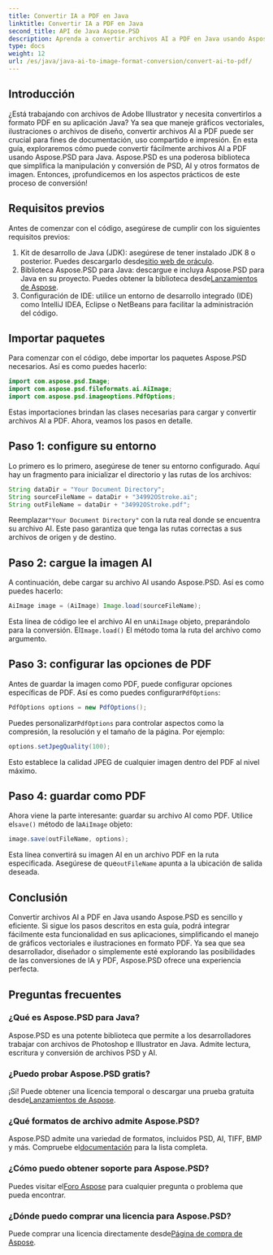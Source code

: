 ```yaml
---
title: Convertir IA a PDF en Java
linktitle: Convertir IA a PDF en Java
second_title: API de Java Aspose.PSD
description: Aprenda a convertir archivos AI a PDF en Java usando Aspose.PSD. Siga nuestra guía detallada paso a paso para administrar eficientemente sus conversiones de archivos.
type: docs
weight: 12
url: /es/java/java-ai-to-image-format-conversion/convert-ai-to-pdf/
---
```

## Introducción
¿Está trabajando con archivos de Adobe Illustrator y necesita convertirlos a formato PDF en su aplicación Java? Ya sea que maneje gráficos vectoriales, ilustraciones o archivos de diseño, convertir archivos AI a PDF puede ser crucial para fines de documentación, uso compartido e impresión. En esta guía, exploraremos cómo puede convertir fácilmente archivos AI a PDF usando Aspose.PSD para Java. Aspose.PSD es una poderosa biblioteca que simplifica la manipulación y conversión de PSD, AI y otros formatos de imagen. Entonces, ¡profundicemos en los aspectos prácticos de este proceso de conversión!
## Requisitos previos
Antes de comenzar con el código, asegúrese de cumplir con los siguientes requisitos previos:
1.  Kit de desarrollo de Java (JDK): asegúrese de tener instalado JDK 8 o posterior. Puedes descargarlo desde[sitio web de oráculo](https://www.oracle.com/java/technologies/javase-downloads.html).
2.  Biblioteca Aspose.PSD para Java: descargue e incluya Aspose.PSD para Java en su proyecto. Puedes obtener la biblioteca desde[Lanzamientos de Aspose](https://releases.aspose.com/psd/java/).
3. Configuración de IDE: utilice un entorno de desarrollo integrado (IDE) como IntelliJ IDEA, Eclipse o NetBeans para facilitar la administración del código.
## Importar paquetes
Para comenzar con el código, debe importar los paquetes Aspose.PSD necesarios. Así es como puedes hacerlo:
```java
import com.aspose.psd.Image;
import com.aspose.psd.fileformats.ai.AiImage;
import com.aspose.psd.imageoptions.PdfOptions;
```
Estas importaciones brindan las clases necesarias para cargar y convertir archivos AI a PDF. Ahora, veamos los pasos en detalle.

## Paso 1: configure su entorno
Lo primero es lo primero, asegúrese de tener su entorno configurado. Aquí hay un fragmento para inicializar el directorio y las rutas de los archivos:
```java
String dataDir = "Your Document Directory"; 
String sourceFileName = dataDir + "34992OStroke.ai";
String outFileName = dataDir + "34992OStroke.pdf";
```
 Reemplazar`"Your Document Directory"` con la ruta real donde se encuentra su archivo AI. Este paso garantiza que tenga las rutas correctas a sus archivos de origen y de destino.
## Paso 2: cargue la imagen AI
A continuación, debe cargar su archivo AI usando Aspose.PSD. Así es como puedes hacerlo:
```java
AiImage image = (AiImage) Image.load(sourceFileName);
```
 Esta línea de código lee el archivo AI en un`AiImage` objeto, preparándolo para la conversión. El`Image.load()` El método toma la ruta del archivo como argumento.
## Paso 3: configurar las opciones de PDF
Antes de guardar la imagen como PDF, puede configurar opciones específicas de PDF. Así es como puedes configurar`PdfOptions`:
```java
PdfOptions options = new PdfOptions();
```
 Puedes personalizar`PdfOptions` para controlar aspectos como la compresión, la resolución y el tamaño de la página. Por ejemplo:
```java
options.setJpegQuality(100);
```
Esto establece la calidad JPEG de cualquier imagen dentro del PDF al nivel máximo.
## Paso 4: guardar como PDF
 Ahora viene la parte interesante: guardar su archivo AI como PDF. Utilice el`save()` método de la`AiImage` objeto:
```java
image.save(outFileName, options);
```
 Esta línea convertirá su imagen AI en un archivo PDF en la ruta especificada. Asegúrese de que`outFileName` apunta a la ubicación de salida deseada.

## Conclusión
Convertir archivos AI a PDF en Java usando Aspose.PSD es sencillo y eficiente. Si sigue los pasos descritos en esta guía, podrá integrar fácilmente esta funcionalidad en sus aplicaciones, simplificando el manejo de gráficos vectoriales e ilustraciones en formato PDF. Ya sea que sea desarrollador, diseñador o simplemente esté explorando las posibilidades de las conversiones de IA y PDF, Aspose.PSD ofrece una experiencia perfecta.
## Preguntas frecuentes
### ¿Qué es Aspose.PSD para Java?
Aspose.PSD es una potente biblioteca que permite a los desarrolladores trabajar con archivos de Photoshop e Illustrator en Java. Admite lectura, escritura y conversión de archivos PSD y AI.
### ¿Puedo probar Aspose.PSD gratis?
 ¡Sí! Puede obtener una licencia temporal o descargar una prueba gratuita desde[Lanzamientos de Aspose](https://releases.aspose.com/psd/java/).
### ¿Qué formatos de archivo admite Aspose.PSD?
 Aspose.PSD admite una variedad de formatos, incluidos PSD, AI, TIFF, BMP y más. Compruebe el[documentación](https://reference.aspose.com/psd/java/) para la lista completa.
### ¿Cómo puedo obtener soporte para Aspose.PSD?
 Puedes visitar el[Foro Aspose](https://forum.aspose.com/c/psd/34) para cualquier pregunta o problema que pueda encontrar.
### ¿Dónde puedo comprar una licencia para Aspose.PSD?
 Puede comprar una licencia directamente desde[Página de compra de Aspose](https://purchase.aspose.com/buy).